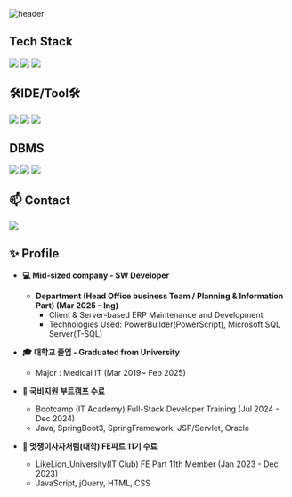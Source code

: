 ![header](https://capsule-render.vercel.app/api?type=waving&color=gradient&height=120&animation=fadeIn&section=footer&text=Profile&fontAlign=70&fontColor=272624)

## Tech Stack
<a><img src="https://img.shields.io/badge/PowerScript-4292D8?style=for-the-badge&logo=&logoColor=white/"></a>
<a><img src="https://img.shields.io/badge/Java-ED8B00?style=for-the-badge&logo=openjdk&logoColor=white/"></a>
  <a><img src="https://img.shields.io/badge/Spring%20boot-6DB33F?style=for-the-badge&logo=springboot&logoColor=white"/></a>

## 🛠IDE/Tool🛠
<a><img src="https://img.shields.io/badge/PowerBuilder-1D5292?style=for-the-badge&logo=&logoColor=white/"></a>
<a><img src="https://img.shields.io/badge/Eclipse-2C2255?style=for-the-badge&logo=eclipse&logoColor=white/"></a>
<a><img src="https://img.shields.io/badge/IntelliJ_IDEA-000000.svg?style=for-the-badge&logo=intellij-idea&logoColor=white/"></a>

## DBMS

<a><img src="https://img.shields.io/badge/oracle-F80000?style=for-the-badge&logo=oracle&logoColor=white/"></a>
<a><img src="https://img.shields.io/badge/Microsoft%20SQL%20Server-CC2927?style=for-the-badge&logo=microsoft%20sql%20server&logoColor=white/"></a>
<a><img src="https://img.shields.io/badge/MySQL-00000F?style=for-the-badge&logo=mysql&logoColor=white/"></a>

## 📫 Contact

<a href="mailto:kmam147@gmail.com"><img src="https://img.shields.io/badge/jyjeon000@gmail.com-8F5F8A?style=for-the-badge&logo=gmail&logoColor=white"/></a>


## ✨ Profile
* **💻 Mid-sized company - SW Developer**
  
    * **Department (Head Office business Team / Planning & Information Part) (Mar 2025 – Ing)**
        * Client & Server-based ERP Maintenance and Development 
        * Technologies Used: PowerBuilder(PowerScript), Microsoft SQL Server(T-SQL)
          
* **🎓 대학교 졸업 - Graduated from University**
  
    * Major : Medical IT (Mar 2019~ Feb 2025)
 
* **📖 국비지원 부트캠프 수료**

    * Bootcamp (IT Academy) Full-Stack Developer Training (Jul 2024 - Dec 2024)
    * Java, SpringBoot3, SpringFramework, JSP/Servlet, Oracle

* **📖 멋쟁이사자처럼(대학) FE파트 11기 수료**

    * LikeLion_University(IT Club) FE Part 11th Member (Jan 2023 - Dec 2023)
    * JavaScript, jQuery, HTML, CSS
